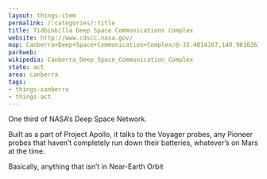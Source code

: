 ```yaml
---
layout: things-item
permalink: /:categories/:title
title: Tidbinbilla Deep Space Communications Complex 
website: http://www.cdscc.nasa.gov/ 
map: Canberra+Deep+Space+Communication+Complex/@-35.4014167,148.9816261
parkweb: 
wikipedia: Canberra_Deep_Space_Communication_Complex
state: act
area: canberra
tags:
- things-canberra
- things-act
---
```



One third of NASA’s Deep Space Network. 

Built as a part of Project Apollo, it talks to the Voyager probes, any Pioneer probes that haven’t completely run down their batteries, whatever’s on Mars at the time. 

Basically, anything that isn’t in Near-Earth Orbit

